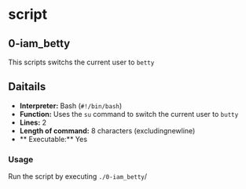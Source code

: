 # script

## 0-iam_betty

This scripts switchs the current user to `betty`

## Daitails

- **Interpreter:** Bash (`#!/bin/bash`)
- **Function:** Uses the `su` command to switch the current user to `butty`
- **Lines:** 2
- **Length of command:** 8 characters (excludingnewline)
- ** Executable:** Yes

### Usage

Run the script by executing `./0-iam_betty`/
